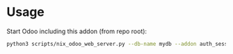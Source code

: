 # Usage

Start Odoo including this addon (from repo root):

```bash
python3 scripts/nix_odoo_web_server.py --db-name mydb --addon auth_session_timeout
```
